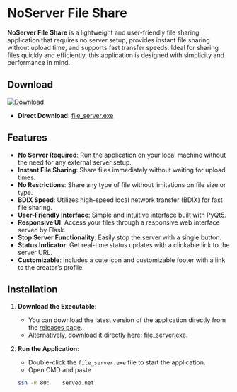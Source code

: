 # NoServer File Share

**NoServer File Share** is a lightweight and user-friendly file sharing application that requires no server setup, provides instant file sharing without upload time, and supports fast transfer speeds. Ideal for sharing files quickly and efficiently, this application is designed with simplicity and performance in mind.

## Download

[![Download](https://img.icons8.com/ios-filled/50/000000/download.png)](https://github.com/ShohanurRahmanShohan/NoServer-File-Share/releases/download/exe/NoServerShare.exe)
- **Direct Download**: [file_server.exe](https://github.com/ShohanurRahmanShohan/NoServer-File-Share/releases/download/exe/NoServerShare.exe)

## Features

- **No Server Required**: Run the application on your local machine without the need for any external server setup.
- **Instant File Sharing**: Share files immediately without waiting for upload times.
- **No Restrictions**: Share any type of file without limitations on file size or type.
- **BDIX Speed**: Utilizes high-speed local network transfer (BDIX) for fast file sharing.
- **User-Friendly Interface**: Simple and intuitive interface built with PyQt5.
- **Responsive UI**: Access your files through a responsive web interface served by Flask.
- **Stop Server Functionality**: Easily stop the server with a single button.
- **Status Indicator**: Get real-time status updates with a clickable link to the server URL.
- **Customizable**: Includes a cute icon and customizable footer with a link to the creator’s profile.

## Installation

1. **Download the Executable**:
   - You can download the latest version of the application directly from the [releases page](https://github.com/ShohanurRahmanShohan/NoServer-File-Share/releases).
   - Alternatively, download it directly here: [file_server.exe](https://github.com/ShohanurRahmanShohan/NoServer-File-Share/releases/download/exe/file_server.exe).

2. **Run the Application**:
   - Double-click the `file_server.exe` file to start the application.
   - Open CMD and paste 
   ```bash
   ssh -R 80:    serveo.net
